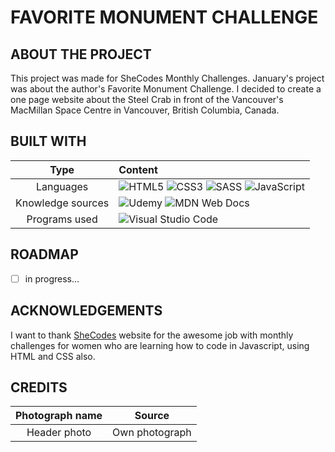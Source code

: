 # FAVORITE MONUMENT CHALLENGE

## ABOUT THE PROJECT

This project was made for SheCodes Monthly Challenges. January's project was about the author's Favorite Monument Challenge. I decided to create a one page website about the Steel Crab in front of the Vancouver's MacMillan Space Centre in Vancouver, British Columbia, Canada.

## BUILT WITH

|       Type        | Content                                                                                                                                                                                                                                                                                                                                                                                                                                            |
| :---------------: | :------------------------------------------------------------------------------------------------------------------------------------------------------------------------------------------------------------------------------------------------------------------------------------------------------------------------------------------------------------------------------------------------------------------------------------------------- |
|     Languages     | ![HTML5](https://img.shields.io/badge/html5-%23E34F26.svg?style=for-the-badge&logo=html5&logoColor=white) ![CSS3](https://img.shields.io/badge/css3-%231572B6.svg?style=for-the-badge&logo=css3&logoColor=white) ![SASS](https://img.shields.io/badge/SASS-hotpink.svg?style=for-the-badge&logo=SASS&logoColor=white) ![JavaScript](https://img.shields.io/badge/javascript-%23323330.svg?style=for-the-badge&logo=javascript&logoColor=%23F7DF1E) |
| Knowledge sources | ![Udemy](https://img.shields.io/badge/Udemy-A435F0?style=for-the-badge&logo=Udemy&logoColor=white) ![MDN Web Docs](https://img.shields.io/badge/MDN_Web_Docs-black?style=for-the-badge&logo=mdnwebdocs&logoColor=white)                                                                                                                                                                                                                            |
|   Programs used   | ![Visual Studio Code](https://img.shields.io/badge/Visual%20Studio%20Code-0078d7.svg?style=for-the-badge&logo=visual-studio-code&logoColor=white)                                                                                                                                                                                                                                                                                                  |

## ROADMAP

- [ ] in progress...

## ACKNOWLEDGEMENTS

I want to thank [SheCodes](https://www.shecodes.io/) website for the awesome job with monthly challenges for women who are learning how to code in Javascript, using HTML and CSS also.

## CREDITS

| Photograph name |     Source     |
| :-------------: | :------------: |
|  Header photo   | Own photograph |
